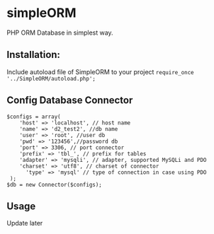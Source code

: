 # simpleORM
PHP ORM Database in simplest way. 
## Installation: 
Include autoload file of SimpleORM to your project
`require_once '../SimpleORM/autoload.php';`
## Config Database Connector
```
$configs = array( 
    'host' => 'localhost', // host name
    'name' => 'd2_test2', //db name
    'user' => 'root', //user db
    'pwd' => '123456',//password db
    'port' => 3306, // port connector
    'prefix' => 'tbl_', // prefix for tables
    'adapter' => 'mysqli', // adapter, supported MySQLi and PDO
    'charset' => 'utf8', // charset of connector
	  'type' => 'mysql' // type of connection in case using PDO
 );
$db = new Connector($configs);
```
## Usage
Update later


